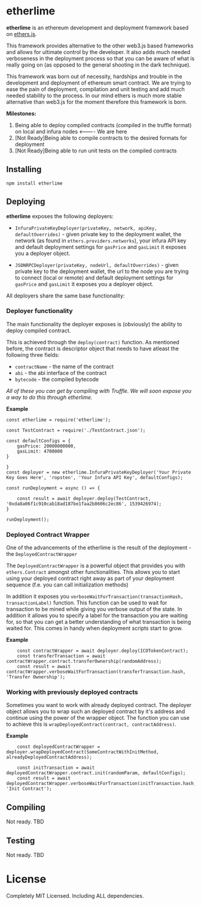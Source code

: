 # etherlime

**etherlime** is an ethereum development and deployment framework based on [ethers.js](https://github.com/ethers-io/ethers.js/).

This framework provides alternative to the other web3.js based frameworks and allows for ultimate control by the developer. It also adds much needed verboseness in the deployment process so that you can be aware of what is really going on (as opposed to the general shooting in the dark technique).

This framework was born out of necessity, hardships and trouble in the development and deployment of ethereum smart contract. We are trying to ease the pain of deployment, compilation and unit testing and add much needed stability to the process. In our mind ethers is much more stable alternative than web3.js for the moment therefore this framework is born.

**Milestones:**
1. Being able to deploy compiled contracts (compiled in the truffle format) on local and infura nodes <---- We are here
2. [Not Ready]Being able to compile contracts to the desired formats for deployment
3. [Not Ready]Being able to run unit tests on the compiled contracts

## Installing

```
npm install etherlime
```

## Deploying

**etherlime** exposes the following deployers:
- `InfuraPrivateKeyDeployer(privateKey, network, apiKey, defaultOverrides)` - given private key to the deployment wallet, the network (as found in `ethers.providers.networks`), your infura API key and default deployment settings for `gasPrice` and `gasLimit` it exposes you a deployer object.

- `JSONRPCDeployer(privateKey, nodeUrl, defaultOverrides)` - given private key to the deployment wallet, the url to the node you are trying to connect (local or remote) and default deployment settings for `gasPrice` and `gasLimit` it exposes you a deployer object.


All deployers share the same base functionality:

### Deployer functionality

The main functionality the deployer exposes is (obviously) the ability to deploy compiled contract.

This is achieved through the `deploy(contract)` function. As mentioned before, the contract is descriptor object that needs to have atleast the following three fields:
- `contractName` - the name of the contract
- `abi` - the abi interface of the contract
- `bytecode` - the compiled bytecode

 *All of these you can get by compiling with Truffle. We will soon expose you a way to do this through etherlime.*

 **Example**

```
const etherlime = require('etherlime');

const TestContract = require('./TestContract.json');

const defaultConfigs = {
	gasPrice: 20000000000,
	gasLimit: 4700000
}

}
const deployer = new etherlime.InfuraPrivateKeyDeployer('Your Private Key Goes Here', 'ropsten', 'Your Infura API Key', defaultConfigs);

const runDeployment = async () => {
	
	const result = await deployer.deploy(TestContract, '0xda8a06f1c910cab18ad187be1faa2b8606c2ec86', 1539426974);
}

runDeployment();
```

### Deployed Contract Wrapper
One of the advancements of the etherlime is the result of the deployment - the `DeployedContractWrapper`

The `DeployedContractWrapper` is a powerful object that provides you with `ethers.Contract` amongst other functionalities. This allows you to start using your deployed contract right away as part of your deployment sequence (f.e. you can call initialization methods)

In addition it exposes you `verboseWaitForTransaction(transactionHash, transactionLabel)` function. This function can be used to wait for transaction to be mined while giving you verbose output of the state. In addition it allows you to specify a label for the transaction you are waiting for, so that you can get a better understanding of what transaction is being waited for. This comes in handy when deployment scripts start to grow.


**Example**
```
	const contractWrapper = await deployer.deploy(ICOTokenContract);
	const transferTransaction = await contractWrapper.contract.transferOwnership(randomAddress);
	const result = await contractWrapper.verboseWaitForTransaction(transferTransaction.hash, 'Transfer Ownership');
```

### Working with previously deployed contracts

Sometimes you want to work with already deployed contract. The deployer object allows you to wrap such an deployed contract by it's address and continue using the power of the wrapper object. The function you can use to achieve this is `wrapDeployedContract(contract, contractAddress)`.

**Example**
```
	const deployedContractWrapper = deployer.wrapDeployedContract(SomeContractWithInitMethod, alreadyDeployedContractAddress);

	const initTransaction = await deployedContractWrapper.contract.init(randomParam, defaultConfigs);
	const result = await deployedContractWrapper.verboseWaitForTransaction(initTransaction.hash, 'Init Contract');
```

## Compiling

Not ready. TBD

## Testing

Not ready. TBD

# License
Completely MIT Licensed. Including ALL dependencies.